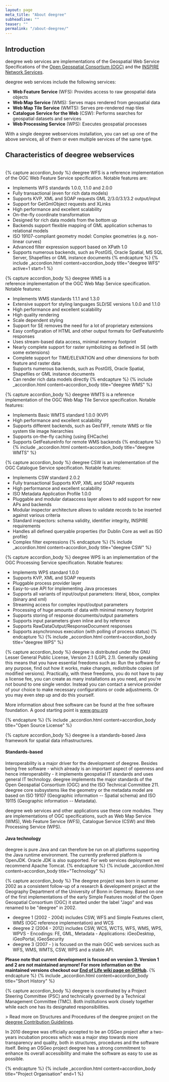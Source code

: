 ```yaml
---
layout: page
meta_title: "About deegree"
subheadline: ""
teaser: ""
permalink: "/about-deegree/"
---
```


## Introduction

deegree web services are implementations of the Geospatial Web Service Specifications of the [Open Geospatial Consortium (OGC)](http://www.opengeospatial.org/) and the [INSPIRE Network Services](http://inspire.ec.europa.eu/index.cfm/pageid/5).

deegree web services include the following services:

  * **Web Feature Service** (WFS): Provides access to raw geospatial data objects
  * **Web Map Service** (WMS): Serves maps rendered from geospatial data
  * **Web Map Tile Service** (WMTS): Serves pre-rendered map tiles
  * **Catalogue Service for the Web** (CSW): Performs searches for geospatial datasets and services
  * **Web Processing Service** (WPS): Executes geospatial processes

With a single deegree webservices installation, you can set up one of the above services, all of them or even multiple services of the same type. 

## Characteristics of deegree webservices
<br/>
{% capture accordion_body %}
deegree WFS is a reference implementation of the OGC Web Feature Service specification. Notable features are:

   * Implements WFS standards 1.0.0, 1.1.0 and 2.0.0
   * Fully transactional (even for rich data models)
   * Supports KVP, XML and SOAP requests GML 2/3.0/3.1/3.2 output/input
   * Support for GetGmlObject requests and XLinks
   * High performance and excellent scalability
   * On-the-fly coordinate transformation
   * Designed for rich data models from the bottom up
   * Backends support flexible mapping of GML application schemas to relational models
   * ISO 19107-compliant geometry model: Complex geometries (e.g. non-linear curves)
   * Advanced filter expression support based on XPath 1.0
   * Supports numerous backends, such as PostGIS, Oracle Spatial, MS SQL Server, Shapefiles or GML instance documents
{% endcapture %}
{% include _accordion.html content=accordion_body title="deegree WFS" active=1 start=1 %}

{% capture accordion_body %}
deegree WMS is a reference&nbsp;implementation of the OGC Web Map Service specification. Notable features:

  * Implements WMS standards 1.1.1 and 1.3.0
  * Extensive support for styling languages SLD/SE versions 1.0.0 and 1.1.0
  * High performance and excellent scalability
  * High quality rendering
  * Scale dependent styling
  * Support for SE removes the need for a lot of proprietary extensions
  * Easy configuration of HTML and other output formats for GetFeatureInfo responses
  * Uses stream-based data access, minimal memory footprint
  * Nearly complete support for raster symbolizing as defined in SE (with some extensions)
  * Complete support for TIME/ELEVATION and other dimensions for both feature and raster data
  * Supports numerous backends, such as PostGIS, Oracle Spatial, Shapefiles or GML instance documents
  * Can render rich data models directly
{% endcapture %}
{% include _accordion.html content=accordion_body title="deegree WMS" %}

{% capture accordion_body %}
deegree WMTS is a reference implementation of the OGC Web Map Tile Service specification. Notable features:

  * Implements Basic WMTS standard 1.0.0 (KVP)
  * High performance and excellent scalability
  * Supports different backends, such as GeoTIFF, remote WMS or file system tile image hierarchies
  * Supports on-the-fly caching (using EHCache)
  * Supports GetFeatureInfo for remote WMS backends
{% endcapture %}
{% include _accordion.html content=accordion_body title="deegree WMTS" %}

{% capture accordion_body %}
deegree CSW is an implementation of the OGC Catalogue Service specification. Notable features:

  * Implements CSW standard 2.0.2
  * Fully transactional Supports KVP, XML and SOAP requests
  * High performance and excellent scalability
  * ISO Metadata Application Profile 1.0.0
  * Pluggable and modular dataaccess layer allows to add support for new APs and backends
  * Modular inspector architecture allows to validate records to be inserted against various criteria
  * Standard inspectors: schema validity, identifier integrity, INSPIRE requirements
  * Handles all defined queryable properties (for Dublin Core as well as ISO profile)
  * Complex filter expressions
{% endcapture %}
{% include _accordion.html content=accordion_body title="deegree CSW" %}

{% capture accordion_body %}
deegree WPS is an implementation of the OGC Processing Service specification. Notable features:

  * Implements WPS standard 1.0.0
  * Supports KVP, XML and SOAP requests
  * Pluggable process provider layer
  * Easy-to-use API for implementing Java processes
  * Supports all variants of input/output parameters: literal, bbox, complex (binary and xml)
  * Streaming access for complex input/output parameters
  * Processing of huge amounts of data with minimal memory footprint
  * Supports storing of response documents/output parameters
  * Supports input parameters given inline and by reference
  * Supports RawDataOutput/ResponseDocument responses
  * Supports asynchronous execution (with polling of process status)
{% endcapture %}
{% include _accordion.html content=accordion_body title="deegree WPS" %}

{% capture accordion_body %}
deegree is distributed under the GNU Lesser General Public License, Version 2.1 (LGPL 2.1). Generally speaking this means that you have essential freedoms such as: Run the software for any purpose, find out how it works, make changes, redistribute copies (of modified versions). Practically, with these freedoms, you do not have to pay a license fee, you can create as many installations as you need, and you're not bound to one single vendor. Instead you can contact a service provider of your choice to make necessary configurations or code adjustments. Or you may even step up and do this yourself.

More information about free software can be found at the free software foundation. A good starting point is <a href="http://www.gnu.org">www.gnu.org</a><a href="http://www.gnu.org"> </a>

{% endcapture %}
{% include _accordion.html content=accordion_body title="Open Source License" %}

{% capture accordion_body %}
deegree is a standards-based Java framework for spatial data infrastructures.

#### Standards-based

Interoperability is a major driver for the development of deegree. Besides being free software - which already is an important aspect of openness and hence interoperability - it implements geospatial IT standards and uses general IT technology. deegree implements the major standards of the Open Geospatial Consortium (OGC) and the ISO Technical Committee 211. deegree core subsystems like the geometry or the metadata model are based on ISO 19107 (Geographic information -- Spatial schema) and ISO 19115 (Geographic information -- Metadata).

deegree web services and other applications use these core modules. They are implementations of OGC specifications, such as Web Map Service (WMS), Web Feature Service (WFS), Catalogue Service (CSW) and Web Processing Service (WPS).

#### Java technology

deegree is pure Java and can therefore be run on all platforms supporting the Java runtime environment. The currently preferred platform is OpenJDK. Oracle JDK is also supported. For web services deployment we recommend Apache Tomcat.
{% endcapture %}
{% include _accordion.html content=accordion_body title="Technology" %}

{% capture accordion_body %}
The deegree project was born in summer 2002 as a consistent follow-up of a research &amp; development project at the Geography Department of the University of Bonn in Germany. Based on one of the first implementations of the early Simple Features model of the Open Geospatial Consortium (OGC) it started under the label "Jago" and was renamed to be "deegree" in 2002.

  * deegree 1 (2002 - 2004) includes CSW, WFS and Simple Features client, WMS (OGC reference implementation) and WCS
  * deegree 2 (2004 - 2012) includes CSW, WCS, WCTS, WFS, WMS, WPS, WPVS - Encodings: FE, GML, Metadata - Applications: iGeoDesktop, iGeoPortal, iGeoSecurity
  * deegree 3 (2007 - ) is focused on the main OGC web services such as WFS, WMS, WMTS, CSW, WPS and a stable API.

<strong>Please note that current development is focused on version 3. Version 1 and 2 are not maintained anymore! For more information on the maintained versions checkout our [End of Life wiki page on GitHub](https://github.com/deegree/deegree3/wiki/End-of-Life-and-Support-Matrix).</strong>
{% endcapture %}
{% include _accordion.html content=accordion_body title="Short History" %}

{% capture accordion_body %}
deegree is coordinated by a Project Steering Committee (PSC) and technically governed by a Technical Management Committee (TMC). Both institutions work closely together while each one has its designated responsibilities.

&gt; Read more on Structures and Procedures of the deegree project on the <a href="https://github.com/deegree/deegree3/blob/master/CONTRIB.md#structures-and-procedures-of-the-deegree-project" target="_blank" rel="noopener noreferrer">deegree Contribution Guidelines</a>.

In 2010 deegree was officially accepted to be an OSGeo project after a two-years incubation process which was a major step towards more transparency and quality, both in structures, procedures and the software itself. Being an OSGeo project deegree has a strong commitment to enhance its overall accessibility and make the software as easy to use as possible.

{% endcapture %}
{% include _accordion.html content=accordion_body title="Project Organisation" end=1 %}
